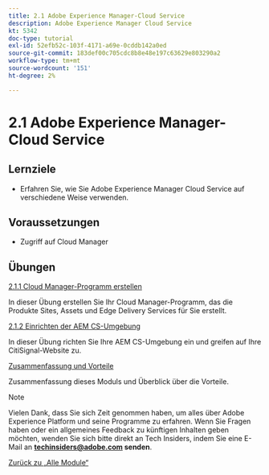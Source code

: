 ```yaml
---
title: 2.1 Adobe Experience Manager-Cloud Service
description: Adobe Experience Manager Cloud Service
kt: 5342
doc-type: tutorial
exl-id: 52efb52c-103f-4171-a69e-0cddb142a0ed
source-git-commit: 183def00c705cdc8b8e48e197c63629e803290a2
workflow-type: tm+mt
source-wordcount: '151'
ht-degree: 2%

---
```


# 2.1 Adobe Experience Manager-Cloud Service

## Lernziele

- Erfahren Sie, wie Sie Adobe Experience Manager Cloud Service auf verschiedene Weise verwenden.

## Voraussetzungen

- Zugriff auf Cloud Manager

## Übungen

[2.1.1 Cloud Manager-Programm erstellen](./ex1.md)

In dieser Übung erstellen Sie Ihr Cloud Manager-Programm, das die Produkte Sites, Assets und Edge Delivery Services für Sie erstellt.

[2.1.2 Einrichten der AEM CS-Umgebung](./ex2.md)

In dieser Übung richten Sie Ihre AEM CS-Umgebung ein und greifen auf Ihre CitiSignal-Website zu.

[Zusammenfassung und Vorteile](./summary.md)

Zusammenfassung dieses Moduls und Überblick über die Vorteile.

>[!NOTE]
>
>Vielen Dank, dass Sie sich Zeit genommen haben, um alles über Adobe Experience Platform und seine Programme zu erfahren. Wenn Sie Fragen haben oder ein allgemeines Feedback zu künftigen Inhalten geben möchten, wenden Sie sich bitte direkt an Tech Insiders, indem Sie eine E-Mail an **techinsiders@adobe.com senden**.

[Zurück zu „Alle Module“](../../../overview.md)
